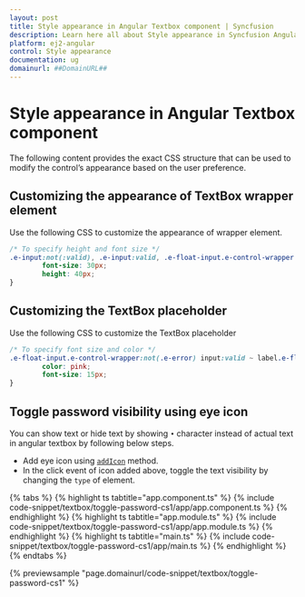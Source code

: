 ```yaml
---
layout: post
title: Style appearance in Angular Textbox component | Syncfusion
description: Learn here all about Style appearance in Syncfusion Angular Textbox component of Syncfusion Essential JS 2 and more.
platform: ej2-angular
control: Style appearance 
documentation: ug
domainurl: ##DomainURL##
---
```


# Style appearance in Angular Textbox component

The following content provides the exact CSS structure that can be used to modify the control’s appearance based on the user preference.

## Customizing the appearance of TextBox wrapper element

Use the following CSS to customize the appearance of wrapper element.

```css
/* To specify height and font size */
.e-input:not(:valid), .e-input:valid, .e-float-input.e-control-wrapper input:not(:valid), .e-float-input.e-control-wrapper input:valid, .e-float-input input:not(:valid), .e-float-input input:valid, .e-input-group input:not(:valid), .e-input-group input:valid, .e-input-group.e-control-wrapper input:not(:valid), .e-input-group.e-control-wrapper input:valid, .e-float-input.e-control-wrapper textarea:not(:valid), .e-float-input.e-control-wrapper textarea:valid, .e-float-input textarea:not(:valid), .e-float-input textarea:valid, .e-input-group.e-control-wrapper textarea:not(:valid), .e-input-group.e-control-wrapper textarea:valid, .e-input-group textarea:not(:valid), .e-input-group textarea:valid {
        font-size: 30px;
        height: 40px;
}
```

## Customizing the TextBox placeholder

Use the following CSS to customize the TextBox placeholder

```css
/* To specify font size and color */
.e-float-input.e-control-wrapper:not(.e-error) input:valid ~ label.e-float-text, .e-float-input.e-control-wrapper:not(.e-error) input ~ label.e-label-top.e-float-text {
        color: pink;
        font-size: 15px;
}
```

## Toggle password visibility using eye icon

You can show text or hide text by showing `•` character instead of actual text in angular textbox by following below steps.

* Add eye icon using [`addIcon`](https://ej2.syncfusion.com/angular/documentation/api/textbox/#addicon) method.
* In the click event of icon added above, toggle the text visibility by changing the `type` of element.

{% tabs %}
{% highlight ts tabtitle="app.component.ts" %}
{% include code-snippet/textbox/toggle-password-cs1/app/app.component.ts %}
{% endhighlight %}
{% highlight ts tabtitle="app.module.ts" %}
{% include code-snippet/textbox/toggle-password-cs1/app/app.module.ts %}
{% endhighlight %}
{% highlight ts tabtitle="main.ts" %}
{% include code-snippet/textbox/toggle-password-cs1/app/main.ts %}
{% endhighlight %}
{% endtabs %}
  
{% previewsample "page.domainurl/code-snippet/textbox/toggle-password-cs1" %}
